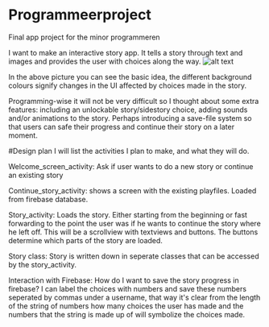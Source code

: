 # Programmeerproject
Final app project for the minor programmeren

I want to make an interactive story app.
It tells a story through text and images and provides the user with choices along the way. 
![alt text](https://github.com/tartiflette1990/Programmeerproject/blob/master/Interactive%20story%20App%20idea.png)


In the above picture you can see the basic idea, the different background colours signify changes in the UI affected by choices made in the story.

Programming-wise it will not be very difficult so I thought about some extra features: including an unlockable story/sidestory choice, adding sounds and/or animations to the story. Perhaps introducing a save-file system so that users can safe their progress and continue their story on a later moment.

#Design plan
I will list the activities I plan to make, and what they will do.

Welcome_screen_activity: Ask if user wants to do a new story or continue an existing story

Continue_story_activity: shows a screen with the existing playfiles. Loaded from firebase database. 

Story_activity: Loads the story. Either starting from the beginning or fast forwarding to the point the user was if he wants to continue the story where he left off. This will be a scrollview with textviews and buttons. The buttons determine which parts of the story are loaded.

Story class: Story is written down in seperate classes that can be accessed by the story_activity.

Interaction with Firebase: How do I want to save the story progress in firebase? I can label the choices with numbers and save these numbers seperated by commas under a username, that way it's clear from the length of the string of numbers how many choices the user has made and the numbers that the string is made up of will symbolize the choices made.








